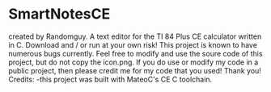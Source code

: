 # SmartNotesCE
created by Randomguy.
A text editor for the TI 84 Plus CE calculator written in C.
Download and / or run at your own risk! This project is known to have numerous bugs currently.
Feel free to modify and use the soure code of this project, but do not copy the icon.png. If you do use or modify my code in a public project, then please credit me for my code that you used!
Thank you!
Credits:
-this project was built with MateoC's CE C toolchain.
